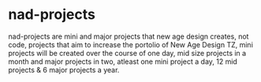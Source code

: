 # nad-projects
nad-projects are mini and major projects that new age design creates, not code, projects that aim to increase the portolio of New Age Design TZ, mini projects will be created over the course of one day, mid size projects in a month and major projects in two, atleast one mini project a day, 12 mid projects &amp; 6 major projects a year.
